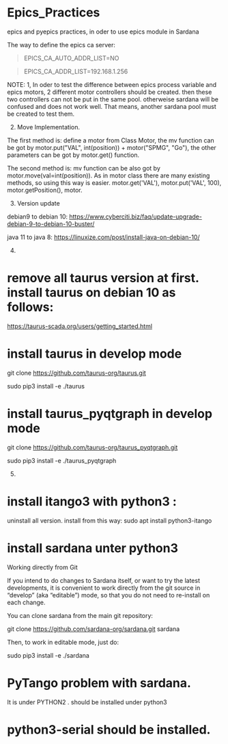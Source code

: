 # Epics_Practices
epics and pyepics practices, in oder to use epics module in Sardana 

The way to define the epics ca server:


> EPICS_CA_AUTO_ADDR_LIST=NO

> EPICS_CA_ADDR_LIST=192.168.1.256


NOTE:
1, In oder to test the difference between epics process variable and epics motors, 2 different motor controllers should be created. then these two controllers can not be put in the same pool. otherweise sardana will be confused and does not work well.  That means, another sardana pool must be created to test them.

2. Move Implementation.

  The first method is:
 define a motor from Class Motor, the mv function can be got by motor.put("VAL", int(position)) + motor("SPMG", "Go"), the other parameters can be got by motor.get() function.
  
  The second method is:
 mv function can be also got by motor.move(val=int(position)). As in motor class there are many existing methods, so using this way is easier. motor.get('VAL'), motor.put('VAL', 100), motor.getPosition(), motor. 


3. Version update

debian9 to debian 10:
https://www.cyberciti.biz/faq/update-upgrade-debian-9-to-debian-10-buster/


java 11 to java 8:
https://linuxize.com/post/install-java-on-debian-10/

4. 
# remove all taurus version at first. install taurus on debian 10 as follows:

https://taurus-scada.org/users/getting_started.html

# install taurus in develop mode
git clone https://github.com/taurus-org/taurus.git

sudo pip3 install -e ./taurus  

# install taurus_pyqtgraph in develop mode
git clone https://github.com/taurus-org/taurus_pyqtgraph.git

sudo pip3 install -e ./taurus_pyqtgraph  

5. 
# install itango3 with python3 :

uninstall all version. install from this way: sudo apt install python3-itango

# install sardana unter python3
Working directly from Git

If you intend to do changes to Sardana itself, or want to try the latest developments, it is convenient to work directly from the git source in “develop” (aka “editable”) mode, so that you do not need to re-install on each change.

You can clone sardana from the main git repository:

git clone https://github.com/sardana-org/sardana.git sardana

Then, to work in editable mode, just do:

sudo pip3 install -e ./sardana

# PyTango problem with sardana.

It is under PYTHON2 . should be installed under python3 

# python3-serial should be installed. 

